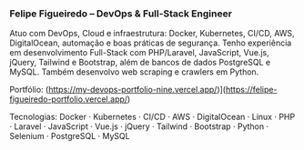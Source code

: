 ### Felipe Figueiredo – DevOps & Full-Stack Engineer

Atuo com DevOps, Cloud e infraestrutura: Docker, Kubernetes, CI/CD, AWS, DigitalOcean, automação e boas práticas de segurança. Tenho experiência em desenvolvimento Full-Stack com PHP/Laravel, JavaScript, Vue.js, jQuery, Tailwind e Bootstrap, além de bancos de dados PostgreSQL e MySQL. Também desenvolvo web scraping e crawlers em Python.

Portfólio: (https://my-devops-portfolio-nine.vercel.app/)](https://felipe-figueiredo-portfolio.vercel.app/)

Tecnologias: Docker · Kubernetes · CI/CD · AWS · DigitalOcean · Linux · PHP · Laravel · JavaScript · Vue.js · jQuery · Tailwind · Bootstrap · Python · Selenium · PostgreSQL · MySQL

